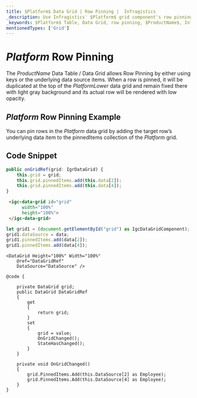 ```yaml
---
title: $Platform$ Data Grid | Row Pinning |  Infragistics
_description: Use Infragistics' $Platform$ grid component's row pinning feature in order to lock row change row order with a rich and easy to use API. Check out $ProductName$ table demos!
_keywords: $Platform$ Table, Data Grid, row pinning, $ProductName$, Infragistics
mentionedTypes: ['Grid']
---
```


# $Platform$ Row Pinning

 The $ProductName$ Data Table / Data Grid allows Row Pinning by either using keys or the underlying data source items. When a row is pinned, it will be duplicated at the top of the $PlatformLower$ data grid and remain fixed there with light gray background and its actual row will be rendered with low opacity.

## $Platform$ Row Pinning Example


<code-view style="height: 600px"
           data-demos-base-url="{environment:demosBaseUrl}"
           iframe-src="{environment:demosBaseUrl}/grids/data-grid-row-pinning"
           alt="$Platform$ Row Pinning Example"
           github-src="grids/data-grid/row-pinning">
</code-view>

<div class="divider--half"></div>

You can pin rows in the $Platform$ data grid by adding the target row’s underlying data item to the pinnedItems collection of the $Platform$ grid.

## Code Snippet

```ts
public onGridRef(grid: IgrDataGrid) {
    this.grid = grid;
    this.grid.pinnedItems.add(this.data[2]);
    this.grid.pinnedItems.add(this.data[4]);
}
```

```html
 <igc-data-grid id="grid"
      width="100%"
      height="100%">
 </igc-data-grid>
```

```ts
let grid1 = (document.getElementById("grid") as IgcDataGridComponent);
grid1.dataSource = data;
grid1.pinnedItems.add(data[2]);
grid1.pinnedItems.add(data[4]);
```

```razor
<DataGrid Height="100%" Width="100%"
    @ref="DataGridRef"
    DataSource="DataSource" />

@code {

    private DataGrid grid;
    public DataGrid DataGridRef
    {
        get
        {
            return grid;
        }
        set
        {
            grid = value;
            OnGridChanged();
            StateHasChanged();
        }
    }

    private void OnGridChanged()
    {
        grid.PinnedItems.Add(this.DataSource[2] as Employee);
        grid.PinnedItems.Add(this.DataSource[4] as Employee);
    }
}
```
